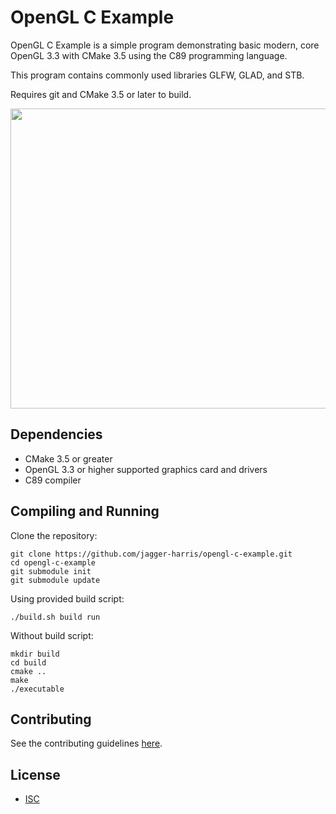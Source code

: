 # OpenGL C Example

OpenGL C Example is a simple program demonstrating basic modern, core OpenGL 3.3 with CMake 3.5 using the C89 programming language.

This program contains commonly used libraries GLFW, GLAD, and STB.

Requires git and CMake 3.5 or later to build.

<img src="example.gif" width="720" height="480">

## Dependencies
* CMake 3.5 or greater
* OpenGL 3.3 or higher supported graphics card and drivers
* C89 compiler

## Compiling and Running
Clone the repository:
```shell
git clone https://github.com/jagger-harris/opengl-c-example.git
cd opengl-c-example
git submodule init
git submodule update
```

Using provided build script:
```shell
./build.sh build run
```

Without build script:
```shell
mkdir build
cd build
cmake ..
make
./executable
```

## Contributing
See the contributing guidelines [here](docs/CONTRIBUTING.md).

## License
- [ISC](https://choosealicense.com/licenses/isc/)
